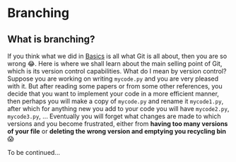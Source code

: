 # Branching

## What is branching?
If you think what we did in [Basics](https://github.com/zunction/learn-git/blob/master/BASICS.md) is all what Git is all about, then you are so wrong :joy:. Here is where we shall learn about the main selling point of Git, which is its version control capabilities. What do I mean by version control? Suppose you are working on writing `mycode.py` and you are very pleased with it. But after reading some papers or from some other references, you decide that you want to implement your code in a more efficient manner, then perhaps you will make a copy of `mycode.py` and rename it `mycode1.py`, after which for anything new you add to your code you will have `mycode2.py`, `mycode3.py`, ... Eventually you will forget what changes are made to which versions and you become frustrated, either from **having too many versions of your file** or **deleting the wrong version and emptying you recycling bin** :scream:

To be continued...

